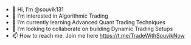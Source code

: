 - 👋 Hi, I’m @souvik131
- 👀 I’m interested in Algorithmic Trading
- 🌱 I’m currently learning Advanced Quant Trading Techniques
- 💞️ I’m looking to collaborate on building Dynamic Trading Setups 
- 📫 How to reach me. Join me here https://t.me/TradeWithSouvikNow

<!---
souvik131/souvik131 is a ✨ special ✨ repository because its `README.md` (this file) appears on your GitHub profile.
You can click the Preview link to take a look at your changes.
--->
